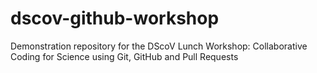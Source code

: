 # dscov-github-workshop
Demonstration repository for the DScoV Lunch Workshop: Collaborative Coding for Science using Git, GitHub and Pull Requests
